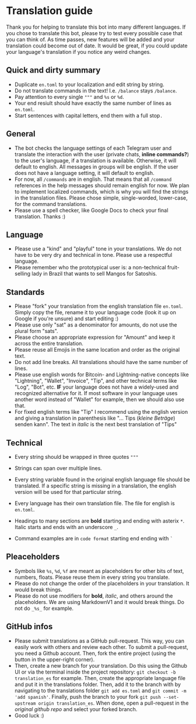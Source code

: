 # Translation guide

Thank you for helping to translate this bot into many different languages. If you chose to translate this bot, please try to test every possible case that you can think of. As time passes, new features will be added and your translation could become out of date. It would be great, if you could update your language's translation if you notice any weird changes. 

## Quick and dirty summary
* Duplicate `en.toml` to your localization and edit string by string.
* Do not translate commands in the text! I.e. `/balance` stays `/balance`.
* Pay attention to every single `"""` and `%s` or `%d`. 
* Your end resiult should have exactly the same number of lines as `en.toml`.
* Start sentences with `C`apital letters, end them with a full stop`.`

## General 
* The bot checks the language settings of each Telegram user and translate the interaction with the user (private chats, **inline commands?**) to the user's language, if a translation is available. Otherwise, it will default to english. All messages in groups will be english. If the user does not have a language setting, it will default to english.
* For now, all `/commands` are in english. That means that all `/command` references in the help messages should remain english for now. We plan to implement localized commands, which is why you will find the strings in the translation files. Please chose simple, single-worded, lower-case, for the command translations.
* Please use a spell checker, like Google Docs to check your final translation. Thanks :)

## Language
* Please use a "kind" and "playful" tone in your translations. We do not have to be very dry and technical in tone. Please use a respectful language.
* Please remember who the prototypical user is: a non-technical fruit-selling lady in Brazil that wants to sell Mangos for Satoshis. 

## Standards
* Please "fork" your translation from the english translation file `en.toml`. Simply copy the file, rename it to your language code (look it up on Google if you're unsure) and start editing :)
* Please use only "sat" as a denominator for amounts, do not use the plural form "sats". 
* Please choose an appropriate expression for "Amount" and keep it across the entire translation.
* Please reuse all Emojis in the same location and order as the original text.
* Do not add line breaks. All translations should have the same number of lines.
* Please use english words for Bitcoin- and Lightning-native concepts like "Lightning", "Wallet", "Invoice", "Tip", and other technical terms like "Log", "Bot", etc. **IF** your language does not have a widely-used and recognized alternative for it. If most software in your language uses another word instead of "Wallet" for example, then we should also use that. 
* For fixed english terms like "Tip" I recommend using the english version and giving a translation in parenthesis like "... Tips (*kleine Beträge*) senden kann". The text in *italic* is the next best translation of "Tips"


## Technical
* Every string should be wrapped in three quotes `"""`
* Strings can span over multiple lines.
* Every string variable found in the original english language file should be translated. If a specific string is missing in a translation, the english version will be used for that particular string.
* Every language has their own translation file. The file for english is `en.toml`. 

* Headings to many sections are **bold** starting and ending with asterix `*`. Italic starts and ends with an underscore `_`.
* Command examples are in `code format` starting end ending with ``` ` ```

## Pleaceholders
* Symbols like `%s`, `%d`, `%f` are meant as placeholders for other bits of text, numbers, floats. Please reuse them in every string you translate.
* Please do not change the order of the placeholders in your translation. It would break things.
* Please do not use modifiers for **bold**, *italic*, and others around the placeholders. We are using MarkdownV1 and it would break things. Do not do `_%s_` for example.

## GitHub infos
* Please submit translations as a GitHub pull-request. This way, you can easily work with others and review each other. To submit a pull-request, you need a Github account. Then, fork the entire project (using the button in the upper-right corner). 
* Then, create a new branch for your translation. Do this using the Github UI or via the terminal inside the project repository: `git checkout -b translation_es` for example. Then, create the appropriate language file and put it in the translations folder. Then, add it to the branch with by navigating to the translations folder `git add es.toml` and `git commit -m 'add spanish'`. Finally, push the branch to your fork `git push --set-upstream origin translation_es`. When done, open a pull-request in the *original github repo* and select your forked branch. 
* Good luck :)